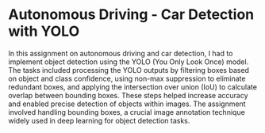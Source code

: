 # Autonomous Driving - Car Detection with YOLO
In this assignment on autonomous driving and car detection, I had to implement object detection using the YOLO (You Only Look Once) model. The tasks included processing the YOLO outputs by filtering boxes based on object and class confidence, using non-max suppression to eliminate redundant boxes, and applying the intersection over union (IoU) to calculate overlap between bounding boxes. These steps helped increase accuracy and enabled precise detection of objects within images. The assignment involved handling bounding boxes, a crucial image annotation technique widely used in deep learning for object detection tasks.
